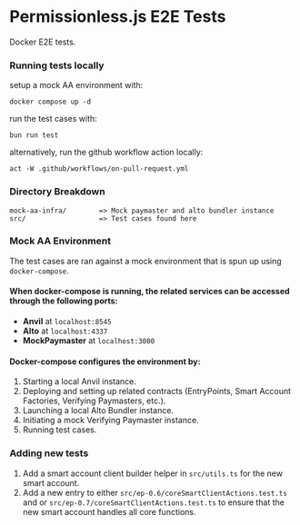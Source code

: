 # Permissionless.js E2E Tests

Docker E2E tests.

### Running tests locally

setup a mock AA environment with:
```console
docker compose up -d
```

run the test cases with:
```console
bun run test
```

alternatively, run the github workflow action locally:
```console
act -W .github/workflows/on-pull-request.yml
```

### Directory Breakdown
```
mock-aa-infra/        => Mock paymaster and alto bundler instance
src/                  => Test cases found here
```

### Mock AA Environment
The test cases are ran against a mock environment that is spun up using `docker-compose`.

#### When docker-compose is running, the related services can be accessed through the following ports:
- __Anvil__ at `localhost:8545`
- __Alto__ at `localhost:4337`
- __MockPaymaster__ at `localhost:3000`

#### Docker-compose configures the environment by:

1) Starting a local Anvil instance.
2) Deploying and setting up related contracts (EntryPoints, Smart Account Factories, Verifying Paymasters, etc.).
3) Launching a local Alto Bundler instance.
4) Initiating a mock Verifying Paymaster instance.
5) Running test cases.

### Adding new tests
1. Add a smart account client builder helper in `src/utils.ts` for the new smart account.
2. Add a new entry to either `src/ep-0.6/coreSmartClientActions.test.ts` and or `src/ep-0.7/coreSmartClientActions.test.ts` to ensure that the new smart account handles all core functions.
